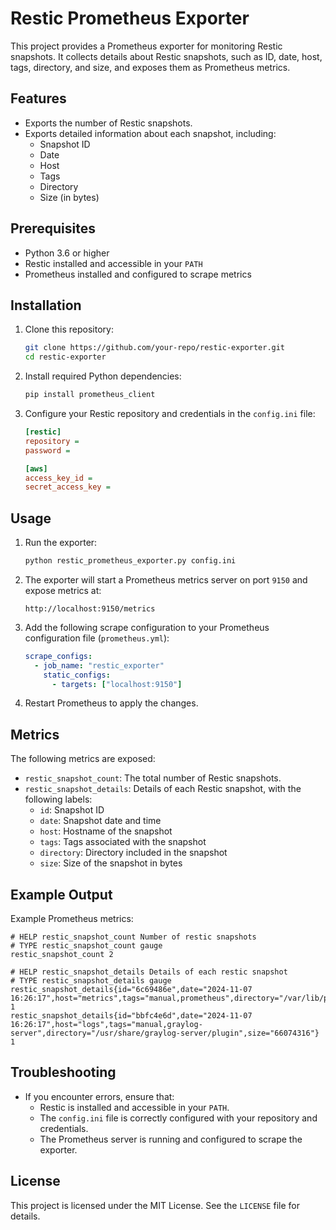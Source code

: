 # Restic Prometheus Exporter

This project provides a Prometheus exporter for monitoring Restic snapshots. It collects details about Restic snapshots, such as ID, date, host, tags, directory, and size, and exposes them as Prometheus metrics.

## Features

- Exports the number of Restic snapshots.
- Exports detailed information about each snapshot, including:
  - Snapshot ID
  - Date
  - Host
  - Tags
  - Directory
  - Size (in bytes)

## Prerequisites

- Python 3.6 or higher
- Restic installed and accessible in your `PATH`
- Prometheus installed and configured to scrape metrics

## Installation

1. Clone this repository:
   ```bash
   git clone https://github.com/your-repo/restic-exporter.git
   cd restic-exporter
   ```

2. Install required Python dependencies:
   ```bash
   pip install prometheus_client
   ```

3. Configure your Restic repository and credentials in the `config.ini` file:
   ```ini
   [restic]
   repository =
   password =

   [aws]
   access_key_id =
   secret_access_key =
   ```

## Usage

1. Run the exporter:
   ```bash
   python restic_prometheus_exporter.py config.ini
   ```

2. The exporter will start a Prometheus metrics server on port `9150` and expose metrics at:
   ```
   http://localhost:9150/metrics
   ```

3. Add the following scrape configuration to your Prometheus configuration file (`prometheus.yml`):
   ```yaml
   scrape_configs:
     - job_name: "restic_exporter"
       static_configs:
         - targets: ["localhost:9150"]
   ```

4. Restart Prometheus to apply the changes.

## Metrics

The following metrics are exposed:

- `restic_snapshot_count`: The total number of Restic snapshots.
- `restic_snapshot_details`: Details of each Restic snapshot, with the following labels:
  - `id`: Snapshot ID
  - `date`: Snapshot date and time
  - `host`: Hostname of the snapshot
  - `tags`: Tags associated with the snapshot
  - `directory`: Directory included in the snapshot
  - `size`: Size of the snapshot in bytes

## Example Output

Example Prometheus metrics:
```
# HELP restic_snapshot_count Number of restic snapshots
# TYPE restic_snapshot_count gauge
restic_snapshot_count 2

# HELP restic_snapshot_details Details of each restic snapshot
# TYPE restic_snapshot_details gauge
restic_snapshot_details{id="6c69486e",date="2024-11-07 16:26:17",host="metrics",tags="manual,prometheus",directory="/var/lib/prometheus",size="3670511616"} 1
restic_snapshot_details{id="bbfc4e6d",date="2024-11-07 16:26:17",host="logs",tags="manual,graylog-server",directory="/usr/share/graylog-server/plugin",size="66074316"} 1
```

## Troubleshooting

- If you encounter errors, ensure that:
  - Restic is installed and accessible in your `PATH`.
  - The `config.ini` file is correctly configured with your repository and credentials.
  - The Prometheus server is running and configured to scrape the exporter.

## License

This project is licensed under the MIT License. See the `LICENSE` file for details.
